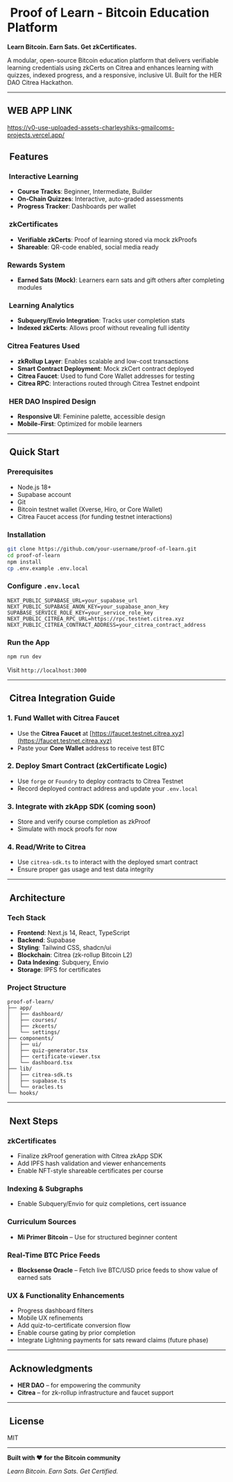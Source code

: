 #  Proof of Learn - Bitcoin Education Platform

**Learn Bitcoin. Earn Sats. Get zkCertificates.**

A modular, open-source Bitcoin education platform that delivers verifiable learning credentials using zkCerts on Citrea and enhances learning with quizzes, indexed progress, and a responsive, inclusive UI. Built for the HER DAO Citrea Hackathon.

---
## WEB APP LINK
https://v0-use-uploaded-assets-charleyshiks-gmailcoms-projects.vercel.app/
##  Features

###  Interactive Learning

* **Course Tracks**: Beginner, Intermediate, Builder
* **On-Chain Quizzes**: Interactive, auto-graded assessments
* **Progress Tracker**: Dashboards per wallet

###  zkCertificates

* **Verifiable zkCerts**: Proof of learning stored via mock zkProofs
* **Shareable**: QR-code enabled, social media ready

### Rewards System

* **Earned Sats (Mock)**: Learners earn sats and gift others after completing modules

###  Learning Analytics

* **Subquery/Envio Integration**: Tracks user completion stats
* **Indexed zkCerts**: Allows proof without revealing full identity

### Citrea Features Used

* **zkRollup Layer**: Enables scalable and low-cost transactions
* **Smart Contract Deployment**: Mock zkCert contract deployed
* **Citrea Faucet**: Used to fund Core Wallet addresses for testing
* **Citrea RPC**: Interactions routed through Citrea Testnet endpoint

###  HER DAO Inspired Design

* **Responsive UI**: Feminine palette, accessible design
* **Mobile-First**: Optimized for mobile learners

---

##  Quick Start

### Prerequisites

* Node.js 18+
* Supabase account
* Git
* Bitcoin testnet wallet (Xverse, Hiro, or Core Wallet)
* Citrea Faucet access (for funding testnet interactions)

### Installation

```bash
git clone https://github.com/your-username/proof-of-learn.git
cd proof-of-learn
npm install
cp .env.example .env.local
```

### Configure `.env.local`

```env
NEXT_PUBLIC_SUPABASE_URL=your_supabase_url
NEXT_PUBLIC_SUPABASE_ANON_KEY=your_supabase_anon_key
SUPABASE_SERVICE_ROLE_KEY=your_service_role_key
NEXT_PUBLIC_CITREA_RPC_URL=https://rpc.testnet.citrea.xyz
NEXT_PUBLIC_CITREA_CONTRACT_ADDRESS=your_citrea_contract_address
```

### Run the App

```bash
npm run dev
```

Visit `http://localhost:3000`

---

##  Citrea Integration Guide

### 1. Fund Wallet with Citrea Faucet

* Use the **Citrea Faucet** at [https://faucet.testnet.citrea.xyz](https://faucet.testnet.citrea.xyz)
* Paste your **Core Wallet** address to receive test BTC

### 2. Deploy Smart Contract (zkCertificate Logic)

* Use `forge` or `Foundry` to deploy contracts to Citrea Testnet
* Record deployed contract address and update your `.env.local`

### 3. Integrate with zkApp SDK (coming soon)

* Store and verify course completion as zkProof
* Simulate with mock proofs for now

### 4. Read/Write to Citrea

* Use `citrea-sdk.ts` to interact with the deployed smart contract
* Ensure proper gas usage and test data integrity

---

##  Architecture

### Tech Stack

* **Frontend**: Next.js 14, React, TypeScript
* **Backend**: Supabase
* **Styling**: Tailwind CSS, shadcn/ui
* **Blockchain**: Citrea (zk-rollup Bitcoin L2)
* **Data Indexing**: Subquery, Envio
* **Storage**: IPFS for certificates

### Project Structure

```
proof-of-learn/
├── app/
│   ├── dashboard/
│   ├── courses/
│   ├── zkcerts/
│   └── settings/
├── components/
│   ├── ui/
│   ├── quiz-generator.tsx
│   ├── certificate-viewer.tsx
│   └── dashboard.tsx
├── lib/
│   ├── citrea-sdk.ts
│   ├── supabase.ts
│   └── oracles.ts
└── hooks/
```

---

##  Next Steps

### zkCertificates

* Finalize zkProof generation with Citrea zkApp SDK
* Add IPFS hash validation and viewer enhancements
* Enable NFT-style shareable certificates per course

### Indexing & Subgraphs

* Enable Subquery/Envio for quiz completions, cert issuance

### Curriculum Sources

* **Mi Primer Bitcoin** – Use for structured beginner content

### Real-Time BTC Price Feeds

* **Blocksense Oracle** – Fetch live BTC/USD price feeds to show value of earned sats

### UX & Functionality Enhancements

* Progress dashboard filters
* Mobile UX refinements
* Add quiz-to-certificate conversion flow
* Enable course gating by prior completion
* Integrate Lightning payments for sats reward claims (future phase)

---

##  Acknowledgments

* **HER DAO** – for empowering the community
* **Citrea** – for zk-rollup infrastructure and faucet support

---

##  License

MIT

---

**Built with ❤️ for the Bitcoin community**

*Learn Bitcoin. Earn Sats. Get Certified.*

